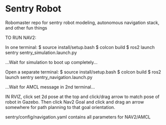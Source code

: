 # Sentry Robot
Robomaster repo for sentry robot modeling, autonomous navigation stack, and other fun things

TO RUN NAV2:

  In one terminal:
  $ source install/setup.bash
  $ colcon build
  $ ros2 launch sentry sentry_simulation.launch.py

...Wait for simulation to boot up completely...

  Open a separate terminal:
  $ source install/setup.bash
  $ colcon build
  $ ros2 launch sentry sentry_navigation.launch.py

...Wait for AMCL message in 2nd terminal...

  IN RVIZ, click set 2d pose at the top and click/drag arrow to match pose of robot in Gazebo. Then click Nav2 Goal and click and drag an arrow somewhere for path planning to that goal orientation.

  sentry/config/navigation.yaml contains all parameters for NAV2/AMCL

